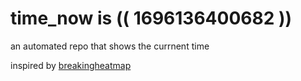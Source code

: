 # time_now is (( 1696136400682 ))

an automated repo that shows the currnent time

inspired by [breakingheatmap](https://github.com/breakingheatmap/breakingheatmap)